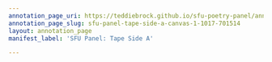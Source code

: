 ```yaml
---
annotation_page_uri: https://teddiebrock.github.io/sfu-poetry-panel/annotations/sfu-panel-tape-side-a-canvas-1-1017-701514.json
annotation_page_slug: sfu-panel-tape-side-a-canvas-1-1017-701514
layout: annotation_page
manifest_label: 'SFU Panel: Tape Side A'

---
```

